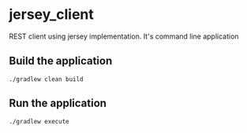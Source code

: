 # jersey_client
REST client using jersey implementation. It's command line application

## Build the application

    ./gradlew clean build

## Run the application

    ./gradlew execute
